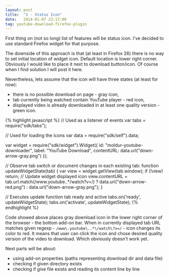 ```yaml
---
layout: post
title:  "2 - Status Icon"
date:   2014-01-07 23:17:00
tag: youtube-download-firefox-plugin
---
```


First thing on (not so long) list of features will be status icon.
I've decided to use standard Firefox widget for that purpose.

The downside of this approach is that (at least in Firefox 26) there
is no way to set initial location of widget icon. Default location
is lower right corner. Obviously I would like to place it next to download 
button/icon. Of course when I find solution I will post it here.

Nevertheless, lets assume that the icon will have three states (at least for
now):

- there is no possible download on page - gray icon,
- tab currently being watched contain YouTube player - red icon,
- displayed video is already downloaded in at least one quality version - green icon.

{% highlight javascript %}
// Used as a listener of events
var tabs = require("sdk/tabs");

// Used for loading the icons
var data = require("sdk/self").data;

var widget = require("sdk/widget").Widget({
    id: "moldur-youtube-downloader",
    label: "YouTube Download",
    contentURL: data.url("down-arrow-gray.png")
});

// Observe tab switch or document changes in each existing tab:
function updateWidgetState(tab) {
    var view = widget.getView(tab.window);
    if (!view) return;
    // Update widget displayed icon
    view.contentURL = tab.url.match(/www\.youtube\..*\/watch\?v=/) ? 
        data.url("down-arrow-red.png") : data.url("down-arrow-gray.png");
}

// Executes update function tab ready and active
tabs.on('ready', updateWidgetState);
tabs.on('activate', updateWidgetState);
{% endhighlight %}

Code showed above places gray download icon in the lower right corner
of the browser - the bottom add-on bar. When in currently displayed tab URL 
matches given regexp - `/www\.youtube\..*\/watch\?v=/` - icon changes its
color to red. It means that user can click the icon and chose desired
quality version of the video to download. Which obviously doesn't work yet.

Next parts will be about:

- using add-on properties (paths representing download dir and data file)
- checking if given directory exists
- checking if give file exists and reading its content line by line
